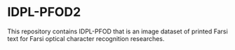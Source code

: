 # IDPL-PFOD2
This repository contains IDPL-PFOD that is an image dataset of printed Farsi text for Farsi optical character recognition researches.
